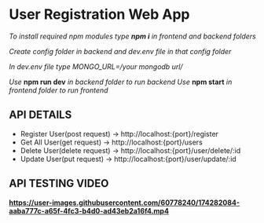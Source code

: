 # User Registration Web App

*To install required npm modules type **npm i** in frontend and backend folders*

*Create config folder in backend and dev.env file in that config folder*

*In dev.env file type MONGO_URL=/*your mongodb url*/*

*Use* **npm run dev** *in backend folder to run backend*
*Use* **npm start** *in frontend folder to run frontend*

## API DETAILS
* Register User(post request) -> http://localhost:{port}/register
* Get All User(get request) -> http://localhost:{port}/users
* Delete User(delete request) -> http://localhost:{port}/user/delete/:id
* Update User(put request) -> http://localhost:{port}/user/update/:id

## API TESTING VIDEO
**https://user-images.githubusercontent.com/60778240/174282084-aaba777c-a65f-4fc3-b4d0-ad43eb2a16f4.mp4**
